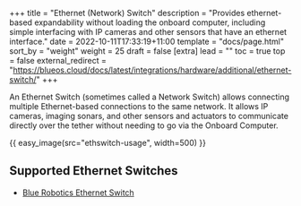 +++
title = "Ethernet (Network) Switch"
description = "Provides ethernet-based expandability without loading the onboard computer, including simple interfacing with IP cameras and other sensors that have an ethernet interface."
date = 2022-10-11T17:33:19+11:00
template = "docs/page.html"
sort_by = "weight"
weight = 25
draft = false
[extra]
lead = ""
toc = true
top = false
external_redirect = "https://blueos.cloud/docs/latest/integrations/hardware/additional/ethernet-switch/"
+++

An Ethernet Switch (sometimes called a Network Switch) allows connecting multiple Ethernet-based connections to the same network. It allows IP cameras, imaging sonars, and other sensors and actuators to communicate directly over the tether without needing to go via the Onboard Computer.

{{ easy_image(src="ethswitch-usage", width=500) }}

## Supported Ethernet Switches

* [Blue Robotics Ethernet Switch](https://bluerobotics.com/store/comm-control-power/tether-interface/ethswitch/)
